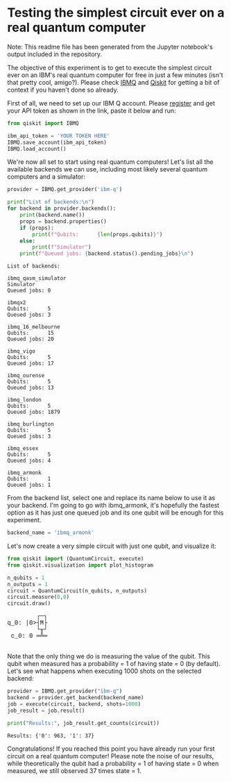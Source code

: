 
# Testing the simplest circuit ever on a real quantum computer
Note: This readme file has been generated from the Jupyter notebook's output included in the repository.

The objective of this experiment is to get to execute the simplest circuit ever on an IBM's real quantum computer for free in just a few minutes (isn't that pretty cool, amigo?). Please check [IBMQ](https://quantum-computing.ibm.com/) and [Qiskit](https://qiskit.org) for getting a bit of context if you haven't done so already.

First of all, we need to set up our IBM Q account. Please [register](https://qiskit.org/documentation/install.html#access-ibm-q-systems) and get your API token as shown in the link, paste it below and run:


```python
from qiskit import IBMQ

ibm_api_token = 'YOUR TOKEN HERE'
IBMQ.save_account(ibm_api_token)
IBMQ.load_account()
```

We're now all set to start using real quantum computers! Let's list all the available backends we can use, including most likely several quantum computers and a simulator:


```python
provider = IBMQ.get_provider('ibm-q')

print("List of backends:\n")
for backend in provider.backends():
    print(backend.name())
    props = backend.properties()
    if (props):
        print(f"Qubits:      {len(props.qubits)}")
    else:
        print(f"Simulator")
    print(f"Queued jobs: {backend.status().pending_jobs}\n")
```

    List of backends:
    
    ibmq_qasm_simulator
    Simulator
    Queued jobs: 0
    
    ibmqx2
    Qubits:      5
    Queued jobs: 3
    
    ibmq_16_melbourne
    Qubits:      15
    Queued jobs: 20
    
    ibmq_vigo
    Qubits:      5
    Queued jobs: 17
    
    ibmq_ourense
    Qubits:      5
    Queued jobs: 13
    
    ibmq_london
    Qubits:      5
    Queued jobs: 1879
    
    ibmq_burlington
    Qubits:      5
    Queued jobs: 3
    
    ibmq_essex
    Qubits:      5
    Queued jobs: 4
    
    ibmq_armonk
    Qubits:      1
    Queued jobs: 1
    


From the backend list, select one and replace its name below to use it as your backend. I'm going to go with ibmq_armonk, it's hopefully the fastest option as it has just one queued job and its one qubit will be enough for this experiment.


```python
backend_name = 'ibmq_armonk'
```

Let's now create a very simple circuit with just one qubit, and visualize it:


```python
from qiskit import (QuantumCircuit, execute)
from qiskit.visualization import plot_histogram

n_qubits = 1
n_outputs = 1
circuit = QuantumCircuit(n_qubits, n_outputs)
circuit.measure(0,0)
circuit.draw()
```




<pre style="word-wrap: normal;white-space: pre;background: #fff0;line-height: 1.1;font-family: &quot;Courier New&quot;,Courier,monospace">        ┌─┐
q_0: |0>┤M├
        └╥┘
 c_0: 0 ═╩═
           </pre>



Note that the only thing we do is measuring the value of the qubit. This qubit when measured has a probability = 1 of having state = 0 (by default). Let's see what happens when executing 1000 shots on the selected backend:


```python
provider = IBMQ.get_provider("ibm-q")
backend = provider.get_backend(backend_name)
job = execute(circuit, backend, shots=1000)
job_result = job.result()

print("Results:", job_result.get_counts(circuit))
```

    Results: {'0': 963, '1': 37}


Congratulations! If you reached this point you have already run your first circuit on a real quantum computer! Please note the noise of our results, while theoretically the qubit had a probability = 1 of having state = 0 when measured, we still observed 37 times state = 1.
